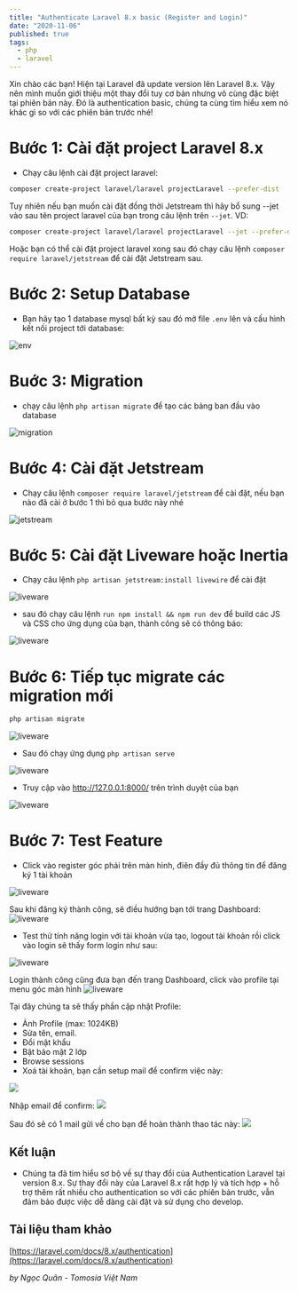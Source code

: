 ```yaml
---
title: "Authenticate Laravel 8.x basic (Register and Login)"
date: "2020-11-06"
published: true
tags:
  - php
  - laravel
---
```

Xin chào các bạn! Hiện tại Laravel đã update version lên Laravel 8.x. Vậy nên mình muốn giới thiệu một thay đổi tuy cơ bản nhưng vô cùng đặc biệt tại phiên bản này. Đó là authentication basic, chúng ta cùng tìm hiểu xem nó khác gì so với các phiên bản trước nhé!

# Bước 1: Cài đặt project Laravel 8.x
- Chạy câu lệnh cài đặt project laravel:
```bash
composer create-project laravel/laravel projectLaravel --prefer-dist
```
Tuy nhiên nếu bạn muốn cài đặt đồng thời Jetstream thì hãy bổ sung --jet vào sau tên project laravel của bạn trong câu lệnh trên `--jet`. VD: 
```bash
composer create-project laravel/laravel projectLaravel --jet --prefer-dist
```
Hoặc bạn có thể cài đặt project laravel xong sau đó chạy câu lệnh `composer require laravel/jetstream` để cài đặt Jetstream sau.
# Bước 2: Setup Database
- Bạn hãy tạo 1 database mysql bất kỳ sau đó mở file `.env` lên và cấu hình kết nối project tới database:
<img src="/posts/auth-basic-laravel-8.x/env.png" alt="env">

# Buớc 3: Migration
- chạy câu lệnh `php artisan migrate` để tạo các bảng ban đầu vào database
<img src="/posts/auth-basic-laravel-8.x/migration.png" alt="migration">

# Bước 4: Cài đặt Jetstream
- Chạy câu lệnh `composer require laravel/jetstream` để cài đặt, nếu bạn nào đã cài ở bước 1 thì bỏ qua bước này nhé
<img src="/posts/auth-basic-laravel-8.x/jetstream.png" alt="jetstream">

# Bước 5: Cài đặt Liveware hoặc Inertia
- Chạy câu lệnh `php artisan jetstream:install livewire` để cài đặt
<img src="/posts/auth-basic-laravel-8.x/liveware.png" alt="liveware">

- sau đó chạy câu lệnh `run npm install && npm run dev` để build các JS và CSS cho ứng dụng của bạn, thành công sẽ có thông báo:
<img src="/posts/auth-basic-laravel-8.x/npm-success.png" alt="liveware">

# Bước 6: Tiếp tục migrate các migration mới

```bash
php artisan migrate
```
<img src="/posts/auth-basic-laravel-8.x/migration-2.png" alt="liveware">

- Sau đó chạy ứng dụng `php artisan serve` 
<img src="/posts/auth-basic-laravel-8.x/serve.png" alt="liveware">

- Truy cập vào http://127.0.0.1:8000/ trên trình duyệt của bạn
<img src="/posts/auth-basic-laravel-8.x/laravel.png" alt="liveware">

# Bước 7: Test Feature

- Click vào register góc phải trên màn hình, điên đầy đủ thông tin để đăng ký 1 tài khoản
<img src="/posts/auth-basic-laravel-8.x/register.png" alt="liveware">

Sau khi đăng ký thành công, sẽ điều hướng bạn tới trang Dashboard:
<img src="/posts/auth-basic-laravel-8.x/dashboard.png" alt="liveware">

- Test thử tính năng login với tài khoản vừa tạo, logout tài khoản rồi click vào login sẽ thấy form login như sau:
<img src="/posts/auth-basic-laravel-8.x/login.png" alt="liveware">

Login thành công cũng đưa bạn đến trang Dashboard, click vào profile tại menu góc màn hình
<img src="/posts/auth-basic-laravel-8.x/login.png" alt="liveware">

Tại đây chúng ta sẽ thấy phần cập nhật Profile:
  + Ảnh Profile (max: 1024KB)
  + Sửa tên, email.
  + Đổi mật khẩu
  + Bật bảo mật 2 lớp
  + Browse sessions
  + Xoá tài khoản, bạn cần setup mail để confirm việc này:

  <img src="/posts/auth-basic-laravel-8.x/mail.png"> 

  Nhập email để confirm:
  <img src="/posts/auth-basic-laravel-8.x/input-mail.png"> 

  Sau đó sẽ có 1 mail gửi về cho bạn để hoàn thành thao tác này:
  <img src="/posts/auth-basic-laravel-8.x/confirm-mail.png"> 

## Kết luận
- Chúng ta đã tim hiểu sơ bộ về sự thay đổi của Authentication Laravel tại version 8.x. Sự thay đổi này của Laravel 8.x rất hợp lý và tích hợp + hỗ trợ thêm rất nhiều cho authentication so với các phiên bản trước, vẫn đảm bảo được việc dễ dàng cài đặt và sử dụng cho develop.

## Tài liệu tham khảo
[https://laravel.com/docs/8.x/authentication](https://laravel.com/docs/8.x/authentication)

*by Ngọc Quân - Tomosia Việt Nam*
